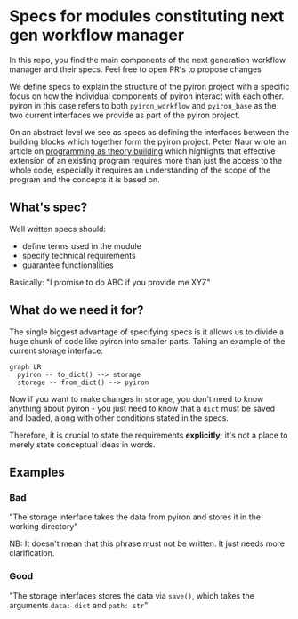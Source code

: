 # Specs for modules constituting next gen workflow manager

In this repo, you find the main components of the next generation workflow manager and their specs. Feel free to open PR's to propose changes

We define specs to explain the structure of the pyiron project with a specific focus on how the individual components of pyiron interact with each other. pyiron in this case refers to both `pyiron_workflow` and `pyiron_base` as the two current interfaces we provide as part of the pyiron project. 

On an abstract level we see as specs as defining the interfaces between the building blocks which together form the pyiron project. Peter Naur wrote an article on [programming as theory building](https://pages.cs.wisc.edu/~remzi/Naur.pdf) which highlights that effective extension of an existing program requires more than just the access to the whole code, especially it requires an understanding of the scope of the program and the concepts it is based on.

## What's spec?

Well written specs should:

- define terms used in the module
- specify technical requirements
- guarantee functionalities

Basically: "I promise to do ABC if you provide me XYZ"

## What do we need it for?

The single biggest advantage of specifying specs is it allows us to divide a huge chunk of code like pyiron into smaller parts. Taking an example of the current storage interface:

```mermaid
graph LR
  pyiron -- to_dict() --> storage
  storage -- from_dict() --> pyiron
```

Now if you want to make changes in `storage`, you don't need to know anything about pyiron - you just need to know that a `dict` must be saved and loaded, along with other conditions stated in the specs.

Therefore, it is crucial to state the requirements **explicitly**; it's not a place to merely state conceptual ideas in words.

## Examples

### Bad

"The storage interface takes the data from pyiron and stores it in the working directory"

NB: It doesn't mean that this phrase must not be written. It just needs more clarification.
### Good

"The storage interfaces stores the data via `save()`, which takes the arguments `data: dict` and `path: str`"
